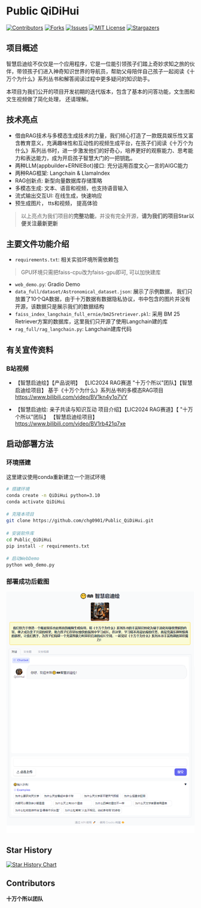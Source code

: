 # Public QiDiHui 

<!-- PROJECT SHIELDS -->

[![Contributors][contributors-shield]][contributors-url]
[![Forks][forks-shield]][forks-url]
[![Issues][issues-shield]][issues-url]
[![MIT License][license-shield]][license-url]
[![Stargazers][stars-shield]][stars-url]
<br />

## 项目概述

智慧启迪绘不仅仅是一个应用程序，它是一位能引领孩子们踏上奇妙求知之旅的伙伴，带领孩子们进入神奇知识世界的导航员，帮助父母陪伴自己孩子一起阅读《十万个为什么》系列丛书和解答阅读过程中更多疑问的知识助手。

本项目为我们公开的项目开发初期的迭代版本，包含了基本的问答功能，文生图和文生视频做了简化处理， 还请理解。

## 技术亮点

- 借由RAG技术与多模态生成技术的力量，我们倾心打造了一款既具娱乐性又富含教育意义，充满趣味性和互动性的视频生成平台，在孩子们阅读《十万个为什么》系列丛书时，进一步激发他们的好奇心，培养更好的观察能力、思考能力和表达能力，成为开启孩子智慧大门的一把钥匙。
- 两种LLM{appbuilder+ERNIEBot}接口: 充分运用百度文心一言的AIGC能力
- 两种RAG框架: Langchain & LlamaIndex
- RAG创新点: 新型向量数据库存储策略
- 多模态生成: 文本、语音和视频，也支持语音输入
- 流式输出交互UI: 在线生成，快速响应
- 预生成图片， tts和视频， 提高体验

> 以上亮点为我们项目的**完整功能**，并没有完全开源，**请为我们的项目Star以便关注最新更新**

## 主要文件功能介绍

- `requirements.txt`: 相关实验环境所需依赖包
> GPU环境只需把faiss-cpu改为faiss-gpu即可, 可以加快建库
- `web_demo.py`: Gradio Demo 
- `data_full/dataset/Astronomical_dataset.json`: 展示了示例数据， 我们只放置了10个QA数据，由于十万数据有数据隐私协议，书中包含的图片并没有开源，该数据只是展示我们的数据结构
- `faiss_index_langchain_full_ernie/bm25retriever.pkl`: 采用 BM 25 Retriever方案的数据库，这里我们只开源了使用Langchain建的库
- `rag_full/rag_langchain.py`: Langchain建库代码

## 有关宣传资料

### B站视频

- 【智慧启迪绘】【产品说明】 【LIC2024 RAG赛道 "十万个所以"团队】【智慧启迪绘项目】 基于《十万个为什么》系列丛书的多模态RAG项目
https://www.bilibili.com/video/BV1kn4y1o7VY

- 【智慧启迪绘: 亲子共读与知识互动 项目介绍】【LIC2024 RAG赛道】【 "十万个所以"团队】 【智慧启迪绘项目】
https://www.bilibili.com/video/BV1rb421q7xe

## 启动部署方法

### 环境搭建

这里建议使用conda重新建立一个测试环境

```Bash
# 搭建环境
conda create -n QiDiHui python=3.10
conda activate QiDiHui

# 克隆本项目
git clone https://github.com/chg0901/Public_QiDiHui.git

# 安装软件库
cd Public_QiDiHui
pip install -r requirements.txt

# 启动WebDemo
python web_demo.py
```

### 部署成功后截图

![main.png](resources/main.png)

## Star History

[![Star History Chart](https://api.star-history.com/svg?repos=chg0901/Public_QiDiHui&type=Date)](https://star-history.com/#chg0901/Public_QiDiHui&Date)

## Contributors

**十万个所以团队**
<!-- <a href="https://github.com/chg0901/Public_QiDiHui/graphs/contributors">
  <img src="https://contrib.rocks/image?repo=chg0901/Public_QiDiHui" />
</a> -->

[your-project-path]: chg0901/Public_QiDiHui
[contributors-shield]: https://img.shields.io/github/contributors/chg0901/Public_QiDiHui.svg?style=flat-square
[contributors-url]: https://github.com/chg0901/Public_QiDiHui/graphs/contributors
[forks-shield]: https://img.shields.io/github/forks/chg0901/Public_QiDiHui.svg?style=flat-square
[forks-url]: https://github.com/chg0901/Public_QiDiHui/network/members
[stars-shield]: https://img.shields.io/github/stars/chg0901/Public_QiDiHui.svg?style=flat-square
[stars-url]: https://github.com/chg0901/Public_QiDiHui/stargazers
[issues-shield]: https://img.shields.io/github/issues/chg0901/Public_QiDiHui.svg?style=flat-square
[issues-url]: https://img.shields.io/github/issues/chg0901/Public_QiDiHui.svg
[license-shield]: https://img.shields.io/github/license/chg0901/Public_QiDiHui.svg?style=flat-square
[license-url]: https://github.com/chg0901/Public_QiDiHui/blob/main/LICENSE
